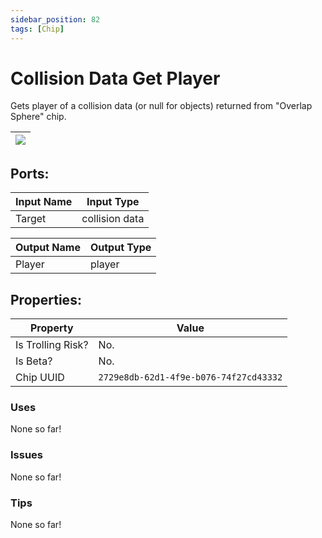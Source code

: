 ```yaml
---
sidebar_position: 82
tags: [Chip]
---
```


# Collision Data Get Player


Gets player of a collision data (or null for objects) returned from "Overlap Sphere" chip.

| ![](https://images-ext-2.discordapp.net/external/MPmIaQzlEPmgGWlgi-WxBBXt0Bjv_zWPkg1y1f_sy3s/https/www.recroomcircuits.com/image/circuit/absolute-value?width=206&height=108) |
|-----|

## Ports:

| Input Name | Input Type |
|-----------|-----------|
| Target | collision data |

| Output Name | Output Type |
|-----------|-----------|
| Player | player |

## Properties:

| Property  | Value |
|-------------------|-----------|
| Is Trolling Risk? | No. |
| Is Beta? | No. |
| Chip UUID | `2729e8db-62d1-4f9e-b076-74f27cd43332` |

### Uses
None so far!

### Issues
None so far!

### Tips
None so far!
